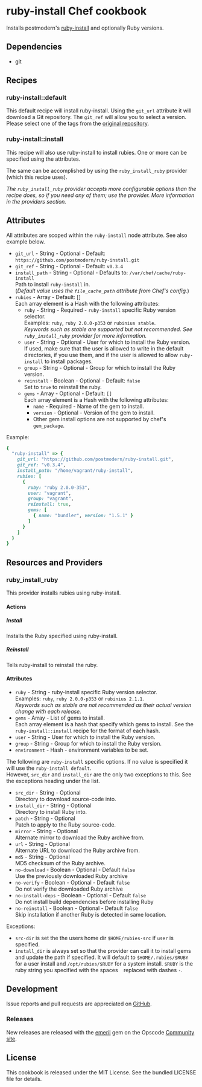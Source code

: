 # ruby-install Chef cookbook

Installs postmodern's [ruby-install](https://github.com/postmodern/ruby-install)
and optionally Ruby versions.

## Dependencies

- git

## Recipes

### ruby-install::default

This default recipe will install ruby-install.
Using the `git_url` attribute it will download a Git repository.
The `git_ref` will allow you to select a version.
Please select one of the tags from the
[original repository](https://github.com/postmodern/ruby-install/releases).

### ruby-install::install

This recipe will also use ruby-install to install rubies.
One or more can be specified using the attributes.

The same can be accomplished by using the `ruby_install_ruby` provider
(which this recipe uses).

_The `ruby_install_ruby` provider accepts more
configurable options than the recipe does, so if you need any of them;
use the provider. More information in the providers section._

## Attributes

All attributes are scoped within the `ruby-install` node attribute.
See also example below.

- `git_url` - String - Optional -
  Default: `https://github.com/postmodern/ruby-install.git`
- `git_ref` - String - Optional - Default: `v0.3.4`
- `install_path` - String - Optional -
  Defaults to: `/var/chef/cache/ruby-install`  
  Path to install `ruby-install` in.  
  (_Default value uses the `file_cache_path` attribute from Chef's config._)
- `rubies` - Array - Default: []  
  Each array element is a Hash with the following attributes:
  - `ruby` - String - Required - `ruby-install` specific Ruby version
    selector.  
    Examples: `ruby`, `ruby 2.0.0-p353` or `rubinius stable`.  
    _Keywords such as stable are supported but not recommended. See
    `ruby_install_ruby` provider for more information._
  - `user` - String - Optional - User for which to install the Ruby version.  
    If used, make sure that the user is allowed to write in the default
    directories, if you use them, and if the user is allowed to allow
    `ruby-install` to install packages.
  - `group` - String - Optional - Group for which to install the Ruby version.
  - `reinstall` - Boolean - Optional - Default: `false`  
    Set to `true` to reinstall the ruby.
  - `gems` - Array - Optional - Default: `[]`  
    Each array element is a Hash with the following attributes:
    - `name` - Required - Name of the gem to install.
    - `version` - Optional - Version of the gem to install.
    - Other gem install options are not supported by chef's `gem_package`.

Example:

```ruby
{
  "ruby-install" => {
    git_url: "https://github.com/postmodern/ruby-install.git",
    git_ref: "v0.3.4",
    install_path: "/home/vagrant/ruby-install",
    rubies: [
      {
        ruby: "ruby 2.0.0-353",
        user: "vagrant",
        group: "vagrant",
        reinstall: true,
        gems: [
          { name: "bundler", version: "1.5.1" }
        ]
      }
    ]
  }
}
```

## Resources and Providers

### ruby_install_ruby

This provider installs rubies using ruby-install.

#### Actions

##### Install

Installs the Ruby specified using ruby-install.

##### Reinstall

Tells ruby-install to reinstall the ruby.

#### Attributes

- `ruby` - String - ruby-install specific Ruby version selector.  
  Examples: `ruby`, `ruby 2.0.0-p353` or `rubinius 2.1.1`.  
  _Keywords such as stable are not recommended as their actual version change
  with each release._
- `gems` - Array - List of gems to install.  
  Each array element is a hash that specify which gems to install.
  See the `ruby-install::install` recipe for the format of each hash.
- `user` - String - User for which to install the Ruby version.
- `group` - String - Group for which to install the Ruby version.
- `environment` - Hash - environment variables to be set.

The following are `ruby-install` specific options. If no value is specified
it will use the `ruby-install default`.  
However, `src_dir` and `install_dir` are the only two exceptions to this.
See the exceptions heading under the list.

- `src_dir` - String - Optional  
  Directory to download source-code into.
- `install_dir` - String - Optional  
  Directory to install Ruby into.
- `patch` - String - Optional  
  Patch to apply to the Ruby source-code.
- `mirror` - String - Optional  
  Alternate mirror to download the Ruby archive from.
- `url` - String - Optional  
  Alternate URL to download the Ruby archive from.
- `md5` - String - Optional  
  MD5 checksum of the Ruby archive.
- `no-download` - Boolean - Optional - Default `false`  
  Use the previously downloaded Ruby archive
- `no-verify` - Boolean - Optional - Default `false`  
  Do not verify the downloaded Ruby archive
- `no-install-deps` - Boolean - Optional - Default `false`  
  Do not install build dependencies before installing Ruby
- `no-reinstall` - Boolean - Optional - Default `false`  
  Skip installation if another Ruby is detected in same location.

Exceptions:

- `src-dir` is set the the users home dir `$HOME/rubies-src` if `user` is
  specified.
- `install_dir` is always set so that the provider can call it to install
  gems and update the path if specified. It will default to
  `$HOME/.rubies/$RUBY` for a user install and `/opt/rubies/$RUBY` for a
  system install. `$RUBY` is the ruby string you specified with the spaces
  ` ` replaced with dashes `-`.

## Development

Issue reports and pull requests are appreciated on
[GitHub](https://github.com/tombruijn/chef-ruby-install).

### Releases

New releases are released with the [emeril](https://github.com/fnichol/emeril)
gem on the Opscode
[Community site](http://community.opscode.com/cookbooks/ruby-install).

## License

This cookbook is released under the MIT License.
See the bundled LICENSE file for details.
